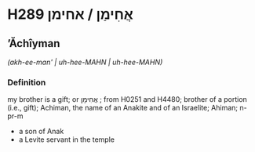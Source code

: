 # H289 אֲחִימַן / אחימן

## ʼĂchîyman

_(akh-ee-man' | uh-hee-MAHN | uh-hee-MAHN)_

### Definition

my brother is a gift; or אֲחִימָן ; from H0251 and H4480; brother of a portion (i.e., gift); Achiman, the name of an Anakite and of an Israelite; Ahiman; n-pr-m

- a son of Anak
- a Levite servant in the temple
